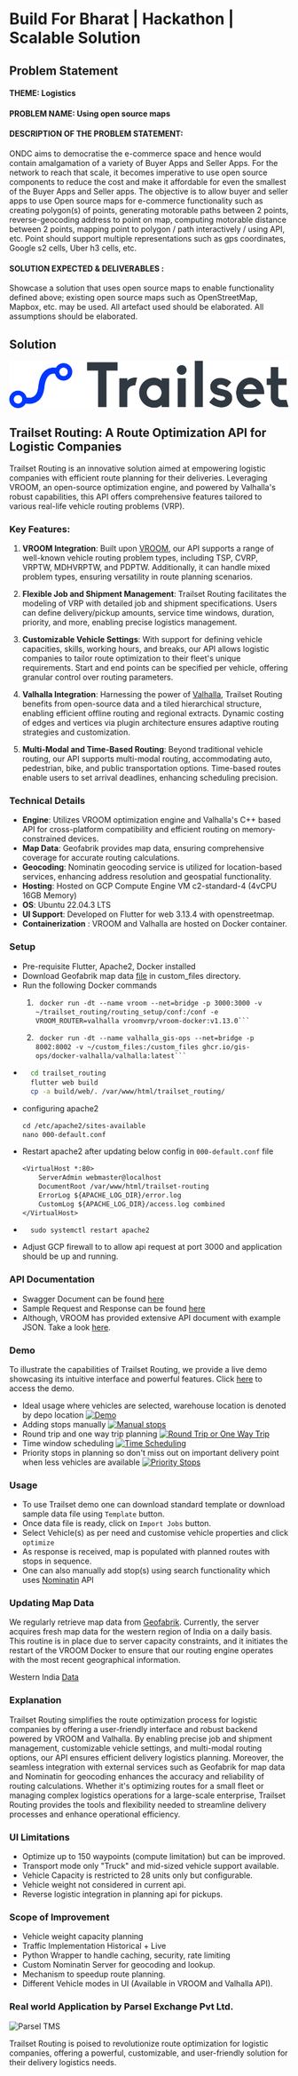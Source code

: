 # Build For Bharat | Hackathon | Scalable Solution

## Problem Statement

#### THEME: Logistics

#### PROBLEM NAME: Using open source maps

#### DESCRIPTION OF THE PROBLEM STATEMENT:
ONDC aims to democratise the e-commerce space and hence would contain amalgamation of a variety of Buyer Apps and Seller Apps.
For the network to reach that scale, it becomes imperative to use open source components to reduce the cost and make it affordable for even the smallest of the Buyer Apps and Seller apps.
The objective is to allow buyer and seller apps to use Open source maps for e-commerce functionality such as creating polygon(s) of points, generating motorable paths between 2 points, reverse-geocoding address to point on map, computing motorable distance between 2 points, mapping point to polygon / path interactively / using API, etc.
Point should support multiple representations such as gps coordinates, Google s2 cells, Uber h3 cells, etc.

#### SOLUTION EXPECTED & DELIVERABLES :
Showcase a solution that uses open source maps to enable functionality defined above; existing open source maps such as OpenStreetMap, Mapbox, etc. may be used.
All artefact used should be elaborated.
All assumptions should be elaborated.

## Solution

![Logo](https://github.com/anuj509/trailset_routing/blob/main/media/trailset_logo.svg)

## Trailset Routing: A Route Optimization API for Logistic Companies

Trailset Routing is an innovative solution aimed at empowering logistic companies with efficient route planning for their deliveries. Leveraging VROOM, an open-source optimization engine, and powered by Valhalla's robust capabilities, this API offers comprehensive features tailored to various real-life vehicle routing problems (VRP).

### Key Features:

1. **VROOM Integration**: Built upon [VROOM](https://github.com/VROOM-Project/vroom), our API supports a range of well-known vehicle routing problem types, including TSP, CVRP, VRPTW, MDHVRPTW, and PDPTW. Additionally, it can handle mixed problem types, ensuring versatility in route planning scenarios.

2. **Flexible Job and Shipment Management**: Trailset Routing facilitates the modeling of VRP with detailed job and shipment specifications. Users can define delivery/pickup amounts, service time windows, duration, priority, and more, enabling precise logistics management.

3. **Customizable Vehicle Settings**: With support for defining vehicle capacities, skills, working hours, and breaks, our API allows logistic companies to tailor route optimization to their fleet's unique requirements. Start and end points can be specified per vehicle, offering granular control over routing parameters.

4. **Valhalla Integration**: Harnessing the power of [Valhalla](https://github.com/valhalla/valhalla), Trailset Routing benefits from open-source data and a tiled hierarchical structure, enabling efficient offline routing and regional extracts. Dynamic costing of edges and vertices via plugin architecture ensures adaptive routing strategies and customization.

5. **Multi-Modal and Time-Based Routing**: Beyond traditional vehicle routing, our API supports multi-modal routing, accommodating auto, pedestrian, bike, and public transportation options. Time-based routes enable users to set arrival deadlines, enhancing scheduling precision.

### Technical Details

- **Engine**: Utilizes VROOM optimization engine and Valhalla's C++ based API for cross-platform compatibility and efficient routing on memory-constrained devices.
- **Map Data**: Geofabrik provides map data, ensuring comprehensive coverage for accurate routing calculations.
- **Geocoding**: Nominatin geocoding service is utilized for location-based services, enhancing address resolution and geospatial functionality.
- **Hosting**: Hosted on GCP Compute Engine VM c2-standard-4 (4vCPU 16GB Memory) 
- **OS**: Ubuntu 22.04.3 LTS
- **UI Support**: Developed on Flutter for web 3.13.4 with openstreetmap.
- **Containerization** : VROOM and Valhalla are hosted on Docker container.

### Setup
- Pre-requisite Flutter, Apache2, Docker installed
- Download Geofabrik map data [file](https://download.geofabrik.de/asia/india/western-zone-latest.osm.pbf) in custom_files directory. 
- Run the following Docker commands
    1. ```
        docker run -dt --name vroom --net=bridge -p 3000:3000 -v ~/trailset_routing/routing_setup/conf:/conf -e VROOM_ROUTER=valhalla vroomvrp/vroom-docker:v1.13.0```
    2. ```
        docker run -dt --name valhalla_gis-ops --net=bridge -p 8002:8002 -v ~/custom_files:/custom_files ghcr.io/gis-ops/docker-valhalla/valhalla:latest```
- ```bash
    cd trailset_routing
    flutter web build
    cp -a build/web/. /var/www/html/trailset_routing/
    ```
- configuring apache2
    ```
    cd /etc/apache2/sites-available
    nano 000-default.conf
    ```
- Restart apache2 after updating below config in `000-default.conf` file
    ```
    <VirtualHost *:80>
        ServerAdmin webmaster@localhost
        DocumentRoot /var/www/html/trailset-routing
        ErrorLog ${APACHE_LOG_DIR}/error.log
        CustomLog ${APACHE_LOG_DIR}/access.log combined
    </VirtualHost>

    ```
- ```
    sudo systemctl restart apache2
    ```
- Adjust GCP firewall to to allow api request at port 3000 and application should be up and running.


### API Documentation
- Swagger Document can be found [here](https://github.com/anuj509/trailset_routing/blob/main/docs/swagger.yaml)  
- Sample Request and Response can be found [here](https://github.com/anuj509/trailset_routing/tree/main/test/sample%20request)  
- Although, VROOM has provided extensive API document with example JSON. Take a look [here](https://github.com/VROOM-Project/vroom/blob/master/docs/API.md).  


### Demo

To illustrate the capabilities of Trailset Routing, we provide a live demo showcasing its intuitive interface and powerful features. Click [here](http://trailset.in/) to access the demo.

- Ideal usage where vehicles are selected, warehouse location is denoted by depo location 
[![Demo](https://img.youtube.com/vi/5f8kZVn4R44/maxresdefault.jpg)](https://youtu.be/5f8kZVn4R44)
- Adding stops manually
[![Manual stops](https://img.youtube.com/vi/5Qwhf2fIrgE/maxresdefault.jpg)](https://youtu.be/5Qwhf2fIrgE)
- Round trip and one way trip planning
[![Round Trip or One Way Trip](https://img.youtube.com/vi/enQYarg7_bA/maxresdefault.jpg)](https://youtu.be/enQYarg7_bA)
- Time window scheduling
[![Time Scheduling](https://img.youtube.com/vi/tRT2h_k-OF0/maxresdefault.jpg)](https://youtu.be/tRT2h_k-OF0)
- Priority stops in planning so don't miss out on important delivery point when less vehicles are available
[![Priority Stops](https://img.youtube.com/vi/28CUlmC-1aU/maxresdefault.jpg)](https://youtu.be/28CUlmC-1aU)


### Usage
- To use Trailset demo one can download standard template or download sample data file using `Template` button. 
- Once data file is ready, click on `Import Jobs` button. 
- Select Vehicle(s) as per need and customise vehicle properties and click `optimize`
- As response is received, map is populated with planned routes with stops in sequence.
- One can also manually add stop(s) using search functionality which uses [Nominatin](https://nominatim.org/release-docs/latest/api/Overview/) API


### Updating Map Data
We regularly retrieve map data from [Geofabrik](https://download.geofabrik.de/). Currently, the server acquires fresh map data for the western region of India on a daily basis. This routine is in place due to server capacity constraints, and it initiates the restart of the VROOM Docker to ensure that our routing engine operates with the most recent geographical information.

Western India [Data](https://download.geofabrik.de/asia/india/western-zone-latest.osm.pbf)

### Explanation

Trailset Routing simplifies the route optimization process for logistic companies by offering a user-friendly interface and robust backend powered by VROOM and Valhalla. By enabling precise job and shipment management, customizable vehicle settings, and multi-modal routing options, our API ensures efficient delivery logistics planning. Moreover, the seamless integration with external services such as Geofabrik for map data and Nominatin for geocoding enhances the accuracy and reliability of routing calculations. Whether it's optimizing routes for a small fleet or managing complex logistics operations for a large-scale enterprise, Trailset Routing provides the tools and flexibility needed to streamline delivery processes and enhance operational efficiency.

### UI Limitations
- Optimize up to 150 waypoints (compute limitation) but can be improved.
- Transport mode only "Truck" and mid-sized vehicle support available.
- Vehicle Capacity is restricted to 28 units only but configurable.
- Vehicle weight not considered in current api.
- Reverse logistic integration in planning api for pickups.


### Scope of Improvement
- Vehicle weight capacity planning
- Traffic Implementation Historical + Live
- Python Wrapper to handle caching, security, rate limiting
- Custom Nominatin Server for geocoding and lookup.
- Mechanism to speedup route planning.
- Different Vehicle modes in UI (Available in VROOM and Valhalla API).


### Real world Application by Parsel Exchange Pvt Ltd.
![Parsel TMS](https://github.com/anuj509/trailset_routing/blob/main/media/optimize_route%20plan.gif)


Trailset Routing is poised to revolutionize route optimization for logistic companies, offering a powerful, customizable, and user-friendly solution for their delivery logistics needs.